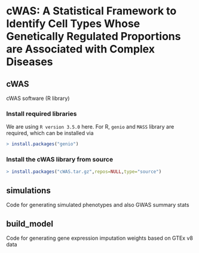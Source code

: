 # cWAS: A Statistical Framework to Identify Cell Types Whose Genetically Regulated Proportions are Associated with Complex Diseases 




## cWAS
cWAS software (R library)
### Install required libraries
We are using `R version 3.5.0`  here. 
For R, `genio` and `MASS` library are required, which can be installed via 
``` R
> install.packages("genio")
```
### Install the cWAS library from source
```R
> install.packages("cWAS.tar.gz",repos=NULL,type="source")
```



## simulations
Code for generating simulated phenotypes and also GWAS summary stats

## build_model
Code for generating gene expression imputation weights based on GTEx v8 data
